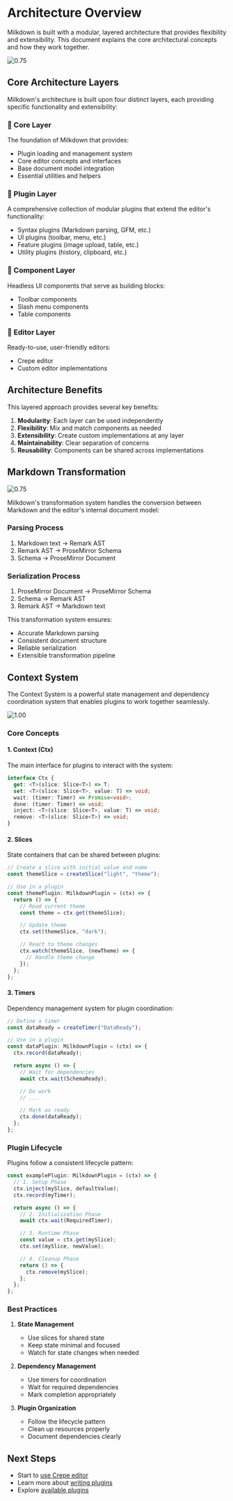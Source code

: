 # Architecture Overview

Milkdown is built with a modular, layered architecture that provides flexibility and extensibility. This document explains the core architectural concepts and how they work together.

![0.75](/guide/milkdown-architecture.png "Milkdown Architecture")

## Core Architecture Layers

Milkdown's architecture is built upon four distinct layers, each providing specific functionality and extensibility:

### 🥛 Core Layer

The foundation of Milkdown that provides:

- Plugin loading and management system
- Core editor concepts and interfaces
- Base document model integration
- Essential utilities and helpers

### 🧇 Plugin Layer

A comprehensive collection of modular plugins that extend the editor's functionality:

- Syntax plugins (Markdown parsing, GFM, etc.)
- UI plugins (toolbar, menu, etc.)
- Feature plugins (image upload, table, etc.)
- Utility plugins (history, clipboard, etc.)

### 🍮 Component Layer

Headless UI components that serve as building blocks:

- Toolbar components
- Slash menu components
- Table components

### 🍰 Editor Layer

Ready-to-use, user-friendly editors:

- Crepe editor
- Custom editor implementations

## Architecture Benefits

This layered approach provides several key benefits:

1. **Modularity**: Each layer can be used independently
2. **Flexibility**: Mix and match components as needed
3. **Extensibility**: Create custom implementations at any layer
4. **Maintainability**: Clear separation of concerns
5. **Reusability**: Components can be shared across implementations

## Markdown Transformation

![0.75](/guide/transformer.png "Transformer")

Milkdown's transformation system handles the conversion between Markdown and the editor's internal document model:

### Parsing Process

1. Markdown text → Remark AST
2. Remark AST → ProseMirror Schema
3. Schema → ProseMirror Document

### Serialization Process

1. ProseMirror Document → ProseMirror Schema
2. Schema → Remark AST
3. Remark AST → Markdown text

This transformation system ensures:

- Accurate Markdown parsing
- Consistent document structure
- Reliable serialization
- Extensible transformation pipeline

## Context System

The Context System is a powerful state management and dependency coordination system that enables plugins to work together seamlessly.

![1.00](/guide/plugin-sequence.png "Plugin Sequence")

### Core Concepts

#### 1. Context (Ctx)

The main interface for plugins to interact with the system:

```typescript
interface Ctx {
  get: <T>(slice: Slice<T>) => T;
  set: <T>(slice: Slice<T>, value: T) => void;
  wait: (timer: Timer) => Promise<void>;
  done: (timer: Timer) => void;
  inject: <T>(slice: Slice<T>, value: T) => void;
  remove: <T>(slice: Slice<T>) => void;
}
```

#### 2. Slices

State containers that can be shared between plugins:

```typescript
// Create a slice with initial value and name
const themeSlice = createSlice("light", "theme");

// Use in a plugin
const themePlugin: MilkdownPlugin = (ctx) => {
  return () => {
    // Read current theme
    const theme = ctx.get(themeSlice);

    // Update theme
    ctx.set(themeSlice, "dark");

    // React to theme changes
    ctx.watch(themeSlice, (newTheme) => {
      // Handle theme change
    });
  };
};
```

#### 3. Timers

Dependency management system for plugin coordination:

```typescript
// Define a timer
const dataReady = createTimer("DataReady");

// Use in a plugin
const dataPlugin: MilkdownPlugin = (ctx) => {
  ctx.record(dataReady);

  return async () => {
    // Wait for dependencies
    await ctx.wait(SchemaReady);

    // Do work
    // ...

    // Mark as ready
    ctx.done(dataReady);
  };
};
```

### Plugin Lifecycle

Plugins follow a consistent lifecycle pattern:

```typescript
const examplePlugin: MilkdownPlugin = (ctx) => {
  // 1. Setup Phase
  ctx.inject(mySlice, defaultValue);
  ctx.record(myTimer);

  return async () => {
    // 2. Initialization Phase
    await ctx.wait(RequiredTimer);

    // 3. Runtime Phase
    const value = ctx.get(mySlice);
    ctx.set(mySlice, newValue);

    // 4. Cleanup Phase
    return () => {
      ctx.remove(mySlice);
    };
  };
};
```

### Best Practices

1. **State Management**

   - Use slices for shared state
   - Keep state minimal and focused
   - Watch for state changes when needed

2. **Dependency Management**

   - Use timers for coordination
   - Wait for required dependencies
   - Mark completion appropriately

3. **Plugin Organization**
   - Follow the lifecycle pattern
   - Clean up resources properly
   - Document dependencies clearly

## Next Steps

- Start to [use Crepe editor](/docs/guide/using-crepe)
- Learn more about [writing plugins](/docs/plugin/plugins-101)
- Explore [available plugins](/docs/plugin/using-plugins)
